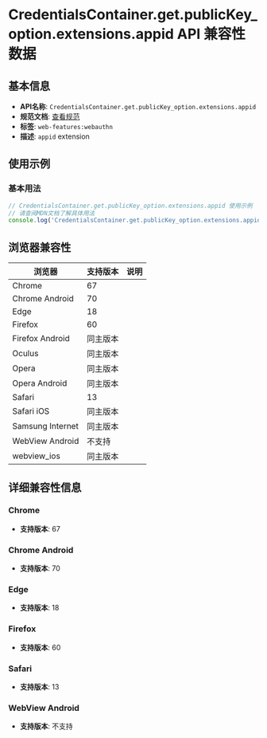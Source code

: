 # CredentialsContainer.get.publicKey_option.extensions.appid API 兼容性数据

## 基本信息

- **API名称**: `CredentialsContainer.get.publicKey_option.extensions.appid`
- **规范文档**: [查看规范](https://w3c.github.io/webauthn/#sctn-appid-extension)
- **标签**: `web-features:webauthn`
- **描述**: `appid` extension

## 使用示例

### 基本用法

```javascript
// CredentialsContainer.get.publicKey_option.extensions.appid 使用示例
// 请查阅MDN文档了解具体用法
console.log('CredentialsContainer.get.publicKey_option.extensions.appid API');
```

## 浏览器兼容性

| 浏览器 | 支持版本 | 说明 |
|--------|----------|------|
| Chrome | 67 |  |
| Chrome Android | 70 |  |
| Edge | 18 |  |
| Firefox | 60 |  |
| Firefox Android | 同主版本 |  |
| Oculus | 同主版本 |  |
| Opera | 同主版本 |  |
| Opera Android | 同主版本 |  |
| Safari | 13 |  |
| Safari iOS | 同主版本 |  |
| Samsung Internet | 同主版本 |  |
| WebView Android | 不支持 |  |
| webview_ios | 同主版本 |  |

## 详细兼容性信息

### Chrome

- **支持版本**: 67

### Chrome Android

- **支持版本**: 70

### Edge

- **支持版本**: 18

### Firefox

- **支持版本**: 60

### Safari

- **支持版本**: 13

### WebView Android

- **支持版本**: 不支持

